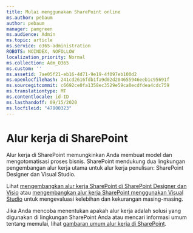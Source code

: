 ```yaml
---
title: Mulai menggunakan SharePoint online
ms.author: pebaum
author: pebaum
manager: pamgreen
ms.audience: Admin
ms.topic: article
ms.service: o365-administration
ROBOTS: NOINDEX, NOFOLLOW
localization_priority: Normal
ms.collection: Adm_O365
ms.custom: ''
ms.assetid: 7ae05f21-eb16-4d71-9e19-4f097eb100d2
ms.openlocfilehash: 241cd2616fdb1fa9d02d204655946eeb1c95691f
ms.sourcegitcommit: c6692ce0fa1358ec3529e59ca0ecdfdea4cdc759
ms.translationtype: MT
ms.contentlocale: id-ID
ms.lasthandoff: 09/15/2020
ms.locfileid: "47800323"
---
```

# <a name="workflows-in-sharepoint"></a>Alur kerja di SharePoint

Alur kerja di SharePoint memungkinkan Anda membuat model dan mengotomatisasi proses bisnis. SharePoint mendukung dua lingkungan pengembangan alur kerja utama untuk alur kerja penulisan: SharePoint Designer dan Visual Studio. 

Lihat [mengembangkan alur kerja SharePoint di SharePoint Designer dan Visio](https://docs.microsoft.com/sharepoint/dev/general-development/develop-sharepoint-workflows-using-visual-studio) atau [mengembangkan alur kerja SharePoint menggunakan Visual Studio](https://docs.microsoft.com/sharepoint/dev/general-development/develop-sharepoint-workflows-using-visual-studio) untuk mengevaluasi kelebihan dan kekurangan masing-masing. 

Jika Anda mencoba menentukan apakah alur kerja adalah solusi yang digunakan di lingkungan SharePoint Anda atau mencari informasi umum tentang memulai, lihat [gambaran umum alur kerja di SharePoint](https://docs.microsoft.com/sharepoint/dev/general-development/get-started-with-workflows-in-sharepoint#overview-of-workflows-in-sharepoint).